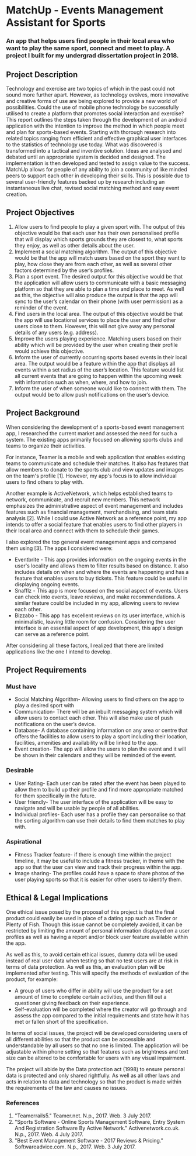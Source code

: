 # MatchUp - Events Management Assistant for Sports
### An app that helps users find people in their local area who want to play the same sport, connect and meet to play. A project I built for my undergrad dissertation project in 2018.

## Project Description
Technology and exercise are two topics of which in the past could not sound more further apart. However, as technology evolves, more innovative and creative forms of use are being explored to provide a new world of possibilities. Could the use of mobile phone technology be successfully utilised to create a platform that promotes social interaction and exercise? This report outlines the steps taken through the development of an android application with the intention to improve the method in which people meet and plan for sports-based events. Starting with thorough research into related topics ranging from efficient and effective graphical user interfaces to the statistics of technology use today. What was discovered is transformed into a tactical and inventive solution. Ideas are analysed and debated until an appropriate system is decided and designed. The implementation is then developed and tested to assign value to the success. MatchUp allows for people of any ability to join a community of like minded peers to support each other in developing their skills. This is possible due to several user-friendly features backed up by research including an instantaneous live chat, revised social matching method and easy event creation.

## Project Objectives
1. Allow users to find people to play a given sport with. The output of this objective would be that each user has their own personalised profile that will display which sports grounds they are closest to, what sports they enjoy, as well as other details about the user.
2. Implement a social matching algorithm. The output of this objective would be that the app will match users based on the sport they want to play, how close they are from each other, as well as several other factors determined by the user’s profiles.
3. Plan a sport event. The desired output for this objective would be that the application will allow users to communicate with a basic messaging platform so that they are able to plan a time and place to meet. As well as this, the objective will also produce the output is that the app will sync to the user’s calendar on their phone (with user permission) as a reminder of the event.
4. Find users in the local area. The output of this objective would be that the app will use locational services to place the user and find other users close to them. However, this will not give away any personal details of any users (e.g. address).
5. Improve the users playing experience. Matching users based on their ability which will be provided by the user when creating their profile would achieve this objective.
6. Inform the user of currently occurring sports based events in their local area. The output would be a feature within the app that displays all events within a set radius of the user’s location. This feature would list all current events that are going to happen within the upcoming week with information such as when, where, and how to join.
7. Inform the user of when someone would like to connect with them. The output would be to allow push notifications on the user’s device.

## Project Background
When considering the development of a sports-based event management app, I researched the current market and assessed the need for such a system. The existing apps primarily focused on allowing sports clubs and teams to organize their activities.

For instance, Teamer is a mobile and web application that enables existing teams to communicate and schedule their matches. It also has features that allow members to donate to the sports club and view updates and images on the team's profile [1]. However, my app's focus is to allow individual users to find others to play with.

Another example is ActiveNetwork, which helps established teams to network, communicate, and recruit new members. This network emphasizes the administrative aspect of event management and includes features such as financial management, merchandising, and team stats analysis [2]. While I could use Active Network as a reference point, my app intends to offer a social feature that enables users to find other players in their local area and connect with them to schedule their games.

I also explored the top general event management apps and compared them using [3]. The apps I considered were:
- Eventbrite - This app provides information on the ongoing events in the user's locality and allows them to filter results based on distance. It also includes details on when and where the events are happening and has a feature that enables users to buy tickets. This feature could be useful in displaying ongoing events.
- Snafflz - This app is more focused on the social aspect of events. Users can check into events, leave reviews, and make recommendations. A similar feature could be included in my app, allowing users to review each other.
- Bizzabo - This app has excellent reviews on its user interface, which is minimalistic, leaving little room for confusion. Considering the user interface is an essential aspect of app development, this app's design can serve as a reference point.

After considering all these factors, I realized that there are limited applications like the one I intend to develop.

## Project Requirements
### Must have
- Social Matching Algorithm- Allowing users to find others on the app to play a desired sport with
- Communication- There will be an inbuilt messaging system which will allow users to contact each other. This will also make use of push notifications on the user’s device. 
- Database- A database containing information on any area or centre that offers the facilities to allow users to play a sport including their location, facilities, amenities and availability will be linked to the app.
- Event creation- The app will allow the users to plan the event and it will be shown in their calendars and they will be reminded of the event.

### Desirable
- User Rating- Each user can be rated after the event has been played to allow them to build up their profile and find more appropriate matched for them specifically in the future.
- User friendly- The user interface of the application will be easy to navigate and will be usable by people of all abilities.
- Individual profiles- Each user has a profile they can personalise so that the sorting algorithm can use their details to find them matches to play with.

### Aspirational
- Fitness Tracker feature- if there is enough time within the project timeline, it may be useful to include a fitness tracker, in theme with the app so that the user can view and track their progress within the app.
- Image sharing- The profiles could have a space to share photos of the user playing sports so that it is easier for other users to identify them.

## Ethical & Legal Implications
One ethical issue posed by the proposal of this project is that the final product could easily be used in place of a dating app such as Tinder or Plenty of Fish. Though this issue cannot be completely avoided, it can be restricted by limiting the amount of personal information displayed on a user profiles as well as having a report and/or block user feature available within the app.

As well as this, to avoid certain ethical issues, dummy data will be used instead of real user data when testing so that no test users are at risk in terms of data protection. As well as this, an evaluation plan will be implemented after testing. This will specify the methods of evaluation of the product, for example:
- A group of users who differ in ability will use the product for a set amount of time to complete certain activities, and then fill out a questioner giving feedback on their experience.
- Self-evaluation will be completed where the creator will go through and assess the app compared to the initial requirements and state how it has met or fallen short of the specification.

In terms of social issues, the project will be developed considering users of all different abilities so that the product can be accessible and understandable by all users so that no one is limited. The application will be adjustable within phone setting so that features such as brightness and text size can be altered to be comfortable for users with any visual impairment.

The project will abide by the Data protection act (1998) to ensure personal data is protected and only shared rightfully. As well as all other laws and acts in relation to data and technology so that the product is made within the requirements of the law and causes no issues.

### References
1. "Teamerrails5." Teamer.net. N.p., 2017. Web. 3 July 2017.
2. "Sports Software - Online Sports Management Software, Entry System And Registration Software By Active Network." Activenetwork.co.uk. N.p., 2017. Web. 4 July 2017.
3. "Best Event Management Software - 2017 Reviews & Pricing." Softwareadvice.com. N.p., 2017. Web. 3 July 2017.
